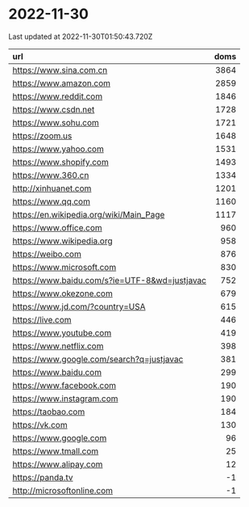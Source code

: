 # 2022-11-30

<!-- BEGIN -->
Last updated at 2022-11-30T01:50:43.720Z

url | doms
:- | -:
https://www.sina.com.cn | 3864
https://www.amazon.com | 2859
https://www.reddit.com | 1846
https://www.csdn.net | 1728
https://www.sohu.com | 1721
https://zoom.us | 1648
https://www.yahoo.com | 1531
https://www.shopify.com | 1493
https://www.360.cn | 1334
http://xinhuanet.com | 1201
https://www.qq.com | 1160
https://en.wikipedia.org/wiki/Main_Page | 1117
https://www.office.com | 960
https://www.wikipedia.org | 958
https://weibo.com | 876
https://www.microsoft.com | 830
https://www.baidu.com/s?ie=UTF-8&wd=justjavac | 752
https://www.okezone.com | 679
https://www.jd.com/?country=USA | 615
https://live.com | 446
https://www.youtube.com | 419
https://www.netflix.com | 398
https://www.google.com/search?q=justjavac | 381
https://www.baidu.com | 299
https://www.facebook.com | 190
https://www.instagram.com | 190
https://taobao.com | 184
https://vk.com | 130
https://www.google.com | 96
https://www.tmall.com | 25
https://www.alipay.com | 12
https://panda.tv | -1
http://microsoftonline.com | -1
<!-- END -->
